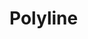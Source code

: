 <script setup>
import ShapeProps from "../../../../src/components/ShapeProps.vue";
</script>

# Polyline

<ShapeProps shape-name="Polyline" />
